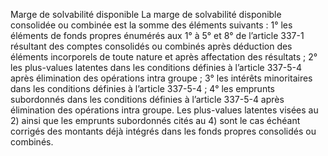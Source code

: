 Marge de solvabilité disponible
La marge de solvabilité disponible consolidée ou combinée est la somme des éléments suivants :
1° les éléments de fonds propres énumérés aux 1° à 5° et 8° de l’article 337-1 résultant des comptes consolidés ou combinés après déduction des éléments incorporels de toute nature et après affectation des résultats ;
2° les plus-values latentes dans les conditions définies à l’article 337-5-4 après élimination des opérations intra groupe ;
3° les intérêts minoritaires dans les conditions définies à l’article 337-5-4 ;
4° les emprunts subordonnés dans les conditions définies à l’article 337-5-4 après élimination des opérations intra groupe.
Les plus-values latentes visées au 2) ainsi que les emprunts subordonnés cités au 4) sont le cas échéant corrigés des montants déjà intégrés dans les fonds propres consolidés ou combinés.